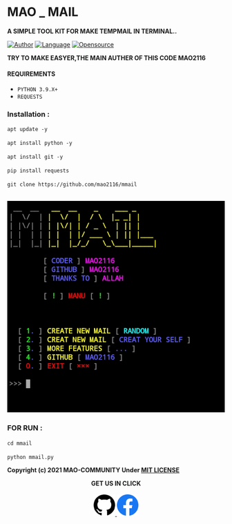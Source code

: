 # MAO _ MAIL
**A SIMPLE TOOL KIT FOR MAKE TEMPMAIL IN TERMINAL..**

[![Author](https://img.shields.io/badge/Author-MAO2116-blue)](https://github.com/mao2116)
[![Language](https://img.shields.io/badge/Written%20in-Python3-blue)](#)
[![Opensource](https://img.shields.io/badge/Open%20Source-Yes-green)](#)

**TRY TO MAKE EASYER,THE MAIN AUTHER OF THIS CODE MAO2116**

#### REQUIREMENTS
* `PYTHON 3.9.X+`
* `REQUESTS`
### Installation :

```
apt update -y

apt install python -y

apt install git -y

pip install requests

git clone https://github.com/mao2116/mmail

```

<br><a href="#"><img src="https://raw.githubusercontent.com/mao2116/test/main/BLOG/PIC/IMG_20220101_130140.jpg"></a><br>

### FOR RUN :

```
cd mmail

python mmail.py

```

<b>Copyright (c) 2021 MAO-COMMUNITY Under <a href="https://raw.githubusercontent.com/mao2116/piclogo/main/LICENSE">MIT LICENSE</a></b>

<div align="center">
<b> GET US IN CLICK </b><br><br>
<a href="https://github.com/mao2116">
  <img width="50px" height="50px" src="https://raw.githubusercontent.com/fh-rabbi/Hack-Box/main/images/git.png">
</a>
<a href="https://www.facebook.com/mao2116/">
  <img width="50px" height="50px" src="https://raw.githubusercontent.com/fh-rabbi/Hack-Box/main/images/fb.png"><!I JUST USE A PIC FROM FH-RABBI >
</a>
</div>  
